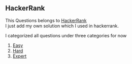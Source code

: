 ## HackerRank   
This Questions belongs to [HackerRank](https://www.hackerrank.com/)  
I just add my own solution which I used in hackerrank.  

I categorized all questions under three categories for now

1. [Easy](https://github.com/vahapgencdal/hackerrank/tree/master/easy)
2. [Hard](https://github.com/vahapgencdal/hackerrank/tree/master/hard)
3. [Expert](https://github.com/vahapgencdal/hackerrank/tree/master/expert)

